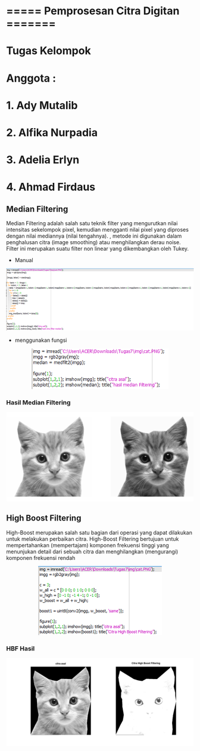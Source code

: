 # ===== Pemprosesan Citra Digitan =======
# Tugas Kelompok 
# Anggota :
# 1. Ady Mutalib
# 2. Alfika Nurpadia
# 3. Adelia Erlyn
# 4. Ahmad Firdaus

## __Median Filtering__

Median Filtering adalah salah satu teknik filter yang mengurutkan nilai intensitas sekelompok pixel, kemudian mengganti nilai pixel yang diproses dengan nilai mediannya (nilai tengahnya). , metode ini digunakan dalam penghalusan citra (image smoothing) atau menghilangkan derau noise. Filter ini merupakan suatu filter non linear yang dikembangkan oleh Tukey.


- Manual

<p align="center"><img src="img/MF_Manual.png"></p>


- menggunakan fungsi

<p align="center"><img src="img/MF_code.png"></p>


### __Hasil Median Filtering__

<p align="center"><img src="img/MF_Hasil.png"></p>


## __High Boost Filtering__

High-Boost merupakan salah satu bagian dari operasi yang dapat dilakukan untuk melakukan perbaikan citra. High-Boost Filtering bertujuan untuk mempertahankan (mempertajam) komponen frekuensi tinggi yang menunjukan detail dari sebuah citra dan menghilangkan (mengurangi) komponen frekuensi rendah


<p align="center"><img src="img/HBF_code.png"></p>


### __HBF Hasil__

<p align="center"><img src="img/HBF_Hasil.jpg"></p>
